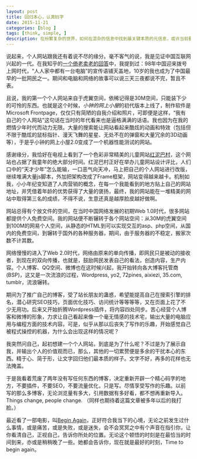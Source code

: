 ```yaml
---
layout: post
title: 回归本心，认真码字
date: 2015-11-21
categories: [blog ]
tags: [think, simple, ]
description: 在纷繁复杂的世界，如何在混杂的信息中找到最关键本质的元信息，或许当前要做的更迫切的事情。
---
```


说起来，个人网站跟我还有着说不尽的缘分。毫不客气的说，我是见证中国互联网兴起的一代。在我知乎的[一个倚老卖老的回答](http://www.zhihu.com/question/21370187/answer/18060286)中，我提到过：98年中国迎来拨号上网时代，“人人家中都有一台电脑”的宣传语铺天盖地，10岁的我也成为了中国最早的一批网民之一。期间和电脑和网络的故事可以说三天三夜都说不完，暂且不表。

且说，我的第一个个人网站来自于虎翼空间，依稀记得是30M空间，只能装下少的可怜的东西。也就是这个时候，*小钟的网上小屋*的初代版本上线了，制作软件是Microsoft Frontpage，仅仅只有简陋的自我介绍和照片，可即便是这样，“我有自己的个人网站”这句话在当时的年代看来也是逼格满满的话语。我也因为在我的燃情少年时代而动力无限。大量的搜索能让网站看起来酷炫的动画和特效（包括但不限于酷炫的鼠标指针、漫天飞舞的星星、无处不在的弹窗和大量冗余的3D动画等），于是乎小钟的网上小屋2.0变成了一个机器性能测试的网站。

感谢缘分，我恰好在电视上看到了一个色彩非常精美的儿童网站[红泥巴村](http://hongniba.com.cn)，这个网站也占据了我童年的绝大部分时间。红泥巴村正好在举办儿童网站设计评比，人们口中的“天才少年”怎么能输，一口恶气向天冲，马上把自己的个人网站进行改版，继续堆满大量js脚本，外加把架构改成了Frame框架，网站变得越来越卡。机制如我，小小年纪变知道了人肉营销的概念，在每一个我能看到的地方贴上自己的网站地址，并凭借着年龄的优势获得了大量的褒扬，最终，我的网站能在一堆精美的网站中取得第三名的成绩，不得不说，生意还真是越厚脸皮越好做啊。

网站总得有个放文件的空间，在当时中国网络发展的初期Web 1.0时代，很多网站都提供个人免费空间。我的网站便不断辗转于各个网站空间：从30M的虎翼空间到100M的网易个人空间，从静态的HTML到可以实现交互的asp、php空间，从国内的免费空间，到辗转于国外的各种服务器，期间，由于服务器的不稳定，搬家次数不计其数。

网络慢慢的进入了Web 2.0时代，网络由原来的单向传播，即网民只是被动的接收者，到现在的双向传播，也就是，鼓励网民发表自己的看法，创造内容，生产内容。个人博客、QQ空间、微博也在这时候兴起，我开始转向各大博客托管商(BSP)，这又是一次流浪的过程，Wordpress, yo2, 72pines, aixiezi, 35.com, tumblr，流浪辗转。

期间为了推广自己的博客，受了站长朋友的蛊惑，希望能提高自己在搜索引擎的排名，潜心研究SEO技巧，页面优化技巧、访问统计等等等等，又在页面上花了不少无用功。后来又开始折腾Wordpress插件，将内容四处同步。苦心经营个人博客和微博的形象，力求让自己看起来像一个毫无情感的技术宅，输出大量的电脑应用与编程方面的技术内容。可是，似乎从那以后丧失了写作的乐趣，开始感觉自己被程式操控的机器，为什么会出现这样的情况呢？

我突然问自己，起初想建一个个人网站，到底是为了什么呢？不过是为了展示自我，并输出个人的价值观而已，那么，其他的一切累赘便是多余的干扰本心的东西。精于心、简于形，让文字回归他们最本质的样子。文字不好，再多的花样也无法掩盖。

于是我看着荒废了两年没有写任何东西的博客，决定重新开辟一个精心码字的地方，不要插件，不要SEO，不要流量优化，只是写。尽情享受写作的乐趣。以前写的那么多博客，无论浏览量有多大，引用数据有多好看，都不想再重新导入。Things change, people change. （同样也期待着这篇文章被多年以后的我打脸。）

最近看了一部电影，叫[Begin Again](movie.douban.com/subject/6874403/)，正好符合我当下的心境，无论之前发生过什么事情，或是痛苦，或是失败，或是迷失，会不会冥冥之中有个声音在指引你，让你看清自己，正视自己，告诉你所处的位置。无论这个顿悟的时刻是在最恰当的时间到来，亦或是稍稍晚了一些。她都会告诉你，现在就是最好的时刻，Time to begin again。